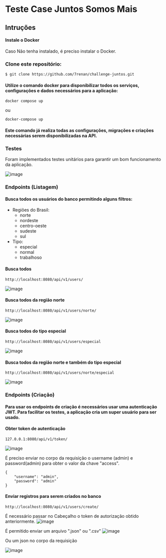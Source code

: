 # Teste Case Juntos Somos Mais
## Intruções

#### Instale o Docker 

Caso Não tenha instalado, é preciso instalar o Docker.

### Clone este repositório:

```
$ git clone https://github.com/7renan/challenge-juntos.git

```

#### Utilize o comando docker para disponibilizar todos os serviços, configurações e dados necessários para a aplicação:


```
docker compose up 
```
ou 

```
docker-compose up

```
#### Este comando já realiza todas as configurações, migrações e criações necessárias serem disponibilizadas na API.

### Testes

Foram implementados testes unitários para garantir um bom funcionamento da aplicação.

![image](https://github.com/user-attachments/assets/4395cc92-85e5-46a2-83ba-5f8bcae0b617)


### Endpoints (Listagem)

#### Busca todos os usuários do banco permitindo alguns filtros:

 - Regiões do Brasil:
     - norte
     - nordeste
     - centro-oeste
     - sudeste
     - sul
 - Tipo:
    - especial
    - normal
    - trabalhoso

#### Busca todos
```
http://localhost:8080/api/v1/users/
``` 
![image](https://github.com/user-attachments/assets/43b60919-1a36-4375-88e4-f7ff27ae1f3d)


#### Busca todos da região norte
```
http://localhost:8080/api/v1/users/norte/
```
![image](https://github.com/user-attachments/assets/c3131fa8-7b40-45a9-9a10-4041eed859bb)


#### Busca todos do tipo especial
```
http://localhost:8080/api/v1/users/especial
```
![image](https://github.com/user-attachments/assets/40d6eaba-a260-46aa-83d3-a185e71c7e55)


#### Busca todos da região norte e também do tipo especial
```
http://localhost:8080/api/v1/users/norte/especial
```

![image](https://github.com/user-attachments/assets/18c53ed0-4e6d-432e-a5d5-d5e11d097724)


### Endpoints (Criação)
#### Para usar os endpoints de criação é necessários usar uma autenticação JWT. Para facilitar os testes, a aplicação cria um super usuário para ser usado.

#### Obter token de autenticação
```
127.0.0.1:8080/api/v1/token/
```
![image](https://github.com/user-attachments/assets/96028bc0-42e6-4654-b123-ebb3d8215197)


É preciso enviar no corpo da requisição o username (admin) e password(admin) para obter o valor da chave "access".

```
{
    "username": "admin",
    "password": "admin"
}
```

#### Enviar registros para serem criados no banco

```
http://localhost:8080/api/v1/users/create/
```
É necessário passar no Cabeçalho o token de autorização obtido anteriormente.
![image](https://github.com/user-attachments/assets/de5cfd5a-36bd-4d17-8c79-d1d23bc1f1ce)


É permitido enviar um arquivo ".json" ou ".csv"
![image](https://github.com/user-attachments/assets/7eae5e09-a296-462c-8687-49bf3f893c12)


Ou um json no corpo da requisição

![image](https://github.com/user-attachments/assets/a4b3bd79-eed1-47e3-8a6c-ebf76f90f583)






















